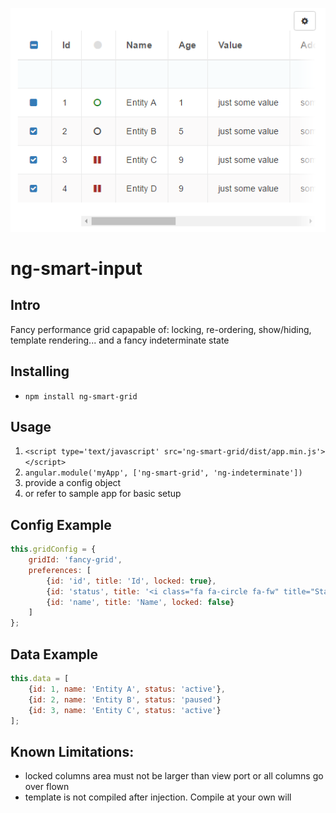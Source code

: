 ![Alt text](/sample.PNG?raw=true)
# ng-smart-input
## Intro
Fancy performance grid capapable of: locking, re-ordering, show/hiding, template rendering... and a fancy indeterminate state


## Installing
* `npm install ng-smart-grid` 

## Usage
1. `<script type='text/javascript' src='ng-smart-grid/dist/app.min.js'></script>`
2. `angular.module('myApp', ['ng-smart-grid', 'ng-indeterminate'])`
3. provide a config object
4. or refer to sample app for basic setup

## Config Example
```javascript
this.gridConfig = {
	gridId: 'fancy-grid',
	preferences: [
		{id: 'id', title: 'Id', locked: true},
        {id: 'status', title: '<i class="fa fa-circle fa-fw" title="Status"></i>', displayFn: getStatusClass, locked: false},
        {id: 'name', title: 'Name', locked: false}
	]
};
```

## Data Example
```javascript
this.data = [
	{id: 1, name: 'Entity A', status: 'active'},
	{id: 2, name: 'Entity B', status: 'paused'}
	{id: 3, name: 'Entity C', status: 'active'}
];
```

## Known Limitations:
* locked columns area must not be larger than view port or all columns go over flown
* template is not compiled after injection. Compile at your own will
